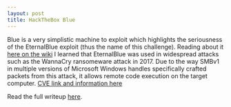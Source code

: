 ```yaml
---
layout: post
title: HackTheBox Blue
---
```


Blue is a very simplistic machine to exploit which highlights the seriousness of the EternalBlue exploit (thus the name of this challenge). Reading about it [here on the wiki](https://en.wikipedia.org/wiki/EternalBlue) I learned that EternalBlue was used in widespread attacks such as the WannaCry ransomeware attack in 2017. Due to the way SMBv1 in multiple versions of Microsoft Windows handles specifically crafted packets from this attack, it allows remote code execution on the target computer. [CVE link and information here](https://www.cvedetails.com/cve/CVE-2017-0143/)

Read the full writeup [here](https://burntxnoodle.github.io/Writeups/HTB-Blue/).
